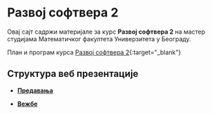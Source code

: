 # Развој софтвера 2

Овај сајт садржи материјале за курс **Развој софтвера 2** на мастер студијама Математичког факултета Универзитета у Београду.

План и програм курса [Развој софтвера 2](/predavanja/info/R390_-_Razvoj_softvera_2.pdf){:target="_blank"}  


## Структура веб презентације

* **[Предавања](/predavanja/README.md)**

* **[Вежбе](/vezbe/README.md)**


